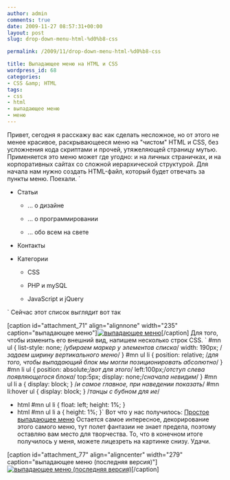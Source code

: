 ```yaml
---
author: admin
comments: true
date: 2009-11-27 08:57:31+00:00
layout: post
slug: drop-down-menu-html-%d0%b8-css

permalink: /2009/11/drop-down-menu-html-%d0%b8-css

title: Выпадающее меню на HTML и CSS
wordpress_id: 68
categories:
- CSS &amp; HTML
tags:
- css
- html
- выпадающее меню
- меню
---
```


Привет, сегодня я расскажу вас как сделать несложное, но от этого не менее красивое, раскрывающееся меню на "чистом" HTML и CSS, без усложнения кода скриптами и прочей, утяжеляющей страницу мутью. Применяется это меню может где угодно: и на личных страничках, и на корпоративных сайтах со сложной иерархической структурой. Для начала нам нужно создать HTML-файл, который будет отвечать за пункты меню. Поехали.<!-- more -->
`







	
  * Статьи

	
    * ... о дизайне

	
    * ... о программировании

	
    * ... обо всем на свете




	
  * Контакты

	
  * Категории

	
    * CSS

	
    * PHP и mySQL

	
    * JavaScript и jQuery








`
Сейчас этот список выглядит вот так

[caption id="attachment_71" align="alignnone" width="235" caption="выпадающее меню"][![выпадающее меню](http://vredniy.ru/wp-content/uploads/2009/11/menu.gif)](http://vredniy.ru/wp-content/uploads/2009/11/menu.gif)[/caption]
Для того, чтобы изменить его внешний вид, напишем несколько строк CSS.
`
#mn ul {
list-style: none; /*убираем маркер у элементов списка*/
width: 190px; /*задаем ширину вертикального меню*/
}
#mn ul li {
position: relative; /*для того, чтобы выпадающий блок мы
могли
позиционировать абсолютно*/
}
#mn li ul {
position: absolute;/*вот для этого*/
left:100px;/*отступ слева появляющегося блока*/
top:5px;
display: none;/*сначала невидим*/
}
#mn ul li a {
display: block;
}
/*и самое главное, при наведении показать*/
#mn li:hover ul {
display: block;
}
/*танцы с бубном для ие*/
* html #mn ul li { float: left; height: 1%; }
* html #mn ul li a { height: 1%; }`
Вот что у нас получилось: [Простое выпадающее меню](/examples/simplemenu/index.html)
Остается самое интересное, декорирование этого самого меню, тут полет фантазии не знает предела, поэтому оставляю вам место для творчества. То, что в конечном итоге получилось у меня, можете лицезреть на картинке снизу. Удачи.

[caption id="attachment_77" align="aligncenter" width="279" caption="выпадающее меню (последняя версия)"][![выпадающее меню (последняя версия)](http://vredniy.ru/wp-content/uploads/2009/11/lastversion.jpg)](http://vredniy.ru/wp-content/uploads/2009/11/lastversion.jpg)[/caption]
